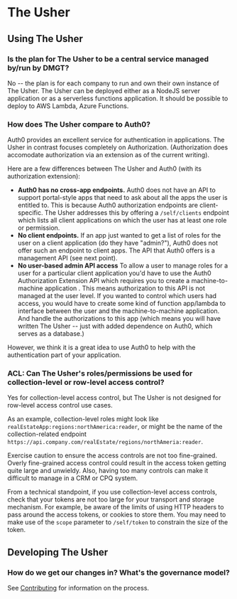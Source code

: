 # The Usher

## Using The Usher

### Is the plan for The Usher to be a central service managed by/run by DMGT?

No -- the plan is for each company to run and own their own instance of The Usher.  The Usher can be deployed either as a NodeJS server application or as a serverless functions application. It should be possible to deploy to AWS Lambda, Azure Functions.

### How does The Usher compare to Auth0?

Auth0 provides an excellent service for authentication in applications.  The Usher in contrast focuses completely on Authorization. (Authorization does accomodate authorization via an extension as of the current writing).

Here are a few differences between The Usher and Auth0 (with its authorization extension):

- **Auth0 has no cross-app endpoints.** Auth0 does not have an API to support portal-style apps that need to ask about all the apps the user is entitled to.  This is because Auth0 authorization endpoints are client-specific.  The Usher addresses this by offering a `/self/clients` endpoint which lists all client applications on which the user has at least one role or permission.
- **No client endpoints.** If an app just wanted to get a list of roles for the user on a client application (do they have "admin?"), Auth0 does not offer such an endpoint to client apps.  The API that Auth0 offers is a management API (see next point).
- **No user-based admin API access** To allow a user to manage roles for a user for a particular client application you'd have to use the Auth0 Authorization Extension API which requires you to create a machine-to-machine application .  This means authorization to this API is not managed at the user level.  If you wanted to control which users had access, you would have to create some kind of function app/lambda to interface between the user and the machine-to-machine application.  And handle the authorizations to this app (which means you will have written The Usher -- just with added dependence on Auth0, which serves as a database.)

However, we think it is a great idea to use Auth0 to help with the authentication part of your application.

### ACL: Can The Usher's roles/permissions be used for collection-level or row-level access control?

Yes for collection-level access control, but The Usher is not designed for row-level access control use cases.

As an example, collection-level roles might look like `realEstateApp:regions:northAmerica:reader`, or might be the name of the collection-related endpoint `https://api.company.com/realEstate/regions/northAmeria:reader`.

Exercise caution to ensure the access controls are not too fine-grained. Overly fine-grained access control could result in the access token getting quite large and unwieldy. Also, having too many controls can make it difficult to manage in a CRM or CPQ system.

From a technical standpoint, if you use collection-level access controls, check that your tokens are not too large for your transport and storage mechanism. For example, be aware of the limits of using HTTP headers to pass around the access tokens, or cookies to store them.  You may need to make use of the `scope` parameter to `/self/token` to constrain the size of the token.

## Developing The Usher

### How do we get our changes in?  What's the governance model?

See [Contributing](CONTRIBUTING.md) for information on the process.
